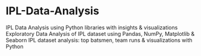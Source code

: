 # IPL-Data-Analysis
IPL Data Analysis using Python libraries with insights &amp; visualizations  Exploratory Data Analysis of IPL dataset using Pandas, NumPy, Matplotlib &amp; Seaborn  IPL dataset analysis: top batsmen, team runs &amp; visualizations with Python
